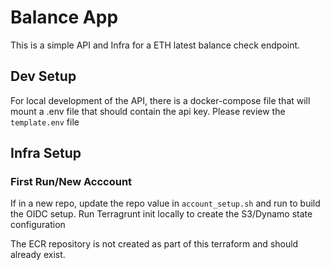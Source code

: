 # Balance App

This is a simple API and Infra for a ETH latest balance check endpoint.

## Dev Setup

For local development of the API, there is a docker-compose file that will mount a .env file that should contain the api key.
Please review the `template.env` file

## Infra Setup

### First Run/New Acccount

If in a new repo, update the repo value in `account_setup.sh` and run to build the OIDC setup.
Run Terragrunt init locally to create the S3/Dynamo state configuration

The ECR repository is not created as part of this terraform and should already exist.
